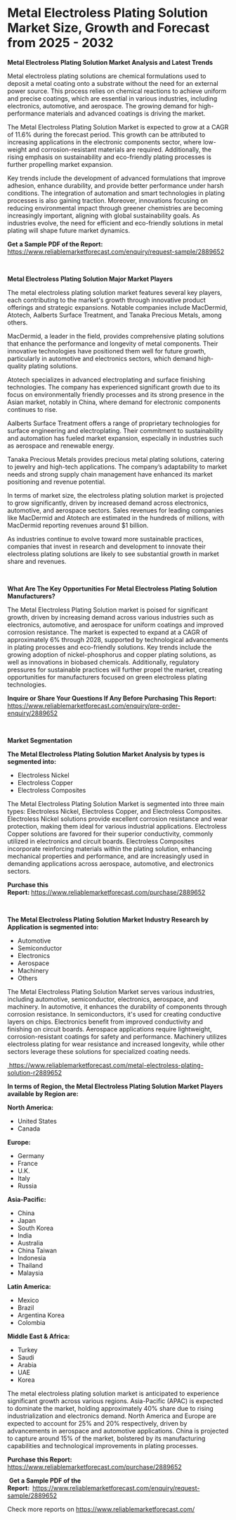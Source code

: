 <p><h1>Metal Electroless Plating Solution Market Size, Growth and Forecast from 2025 - 2032</h1></p><p><strong>Metal Electroless Plating Solution Market Analysis and Latest Trends</strong></p>
<p><p>Metal electroless plating solutions are chemical formulations used to deposit a metal coating onto a substrate without the need for an external power source. This process relies on chemical reactions to achieve uniform and precise coatings, which are essential in various industries, including electronics, automotive, and aerospace. The growing demand for high-performance materials and advanced coatings is driving the market.</p><p>The Metal Electroless Plating Solution Market is expected to grow at a CAGR of 11.6% during the forecast period. This growth can be attributed to increasing applications in the electronic components sector, where low-weight and corrosion-resistant materials are required. Additionally, the rising emphasis on sustainability and eco-friendly plating processes is further propelling market expansion.</p><p>Key trends include the development of advanced formulations that improve adhesion, enhance durability, and provide better performance under harsh conditions. The integration of automation and smart technologies in plating processes is also gaining traction. Moreover, innovations focusing on reducing environmental impact through greener chemistries are becoming increasingly important, aligning with global sustainability goals. As industries evolve, the need for efficient and eco-friendly solutions in metal plating will shape future market dynamics.</p></p>
<p><strong>Get a Sample PDF of the Report:&nbsp;</strong> <a href="https://www.reliablemarketforecast.com/enquiry/request-sample/2889652?utm_campaign=2820&utm_medium=2&utm_source=Github&utm_content=ia&utm_term=14032025&utm_id=metal-electroless-plating-solution">https://www.reliablemarketforecast.com/enquiry/request-sample/2889652</a></p>
<p>&nbsp;</p>
<p><strong>Metal Electroless Plating Solution Major Market Players</strong></p>
<p><p>The metal electroless plating solution market features several key players, each contributing to the market's growth through innovative product offerings and strategic expansions. Notable companies include MacDermid, Atotech, Aalberts Surface Treatment, and Tanaka Precious Metals, among others.</p><p>MacDermid, a leader in the field, provides comprehensive plating solutions that enhance the performance and longevity of metal components. Their innovative technologies have positioned them well for future growth, particularly in automotive and electronics sectors, which demand high-quality plating solutions.</p><p>Atotech specializes in advanced electroplating and surface finishing technologies. The company has experienced significant growth due to its focus on environmentally friendly processes and its strong presence in the Asian market, notably in China, where demand for electronic components continues to rise.</p><p>Aalberts Surface Treatment offers a range of proprietary technologies for surface engineering and electroplating. Their commitment to sustainability and automation has fueled market expansion, especially in industries such as aerospace and renewable energy.</p><p>Tanaka Precious Metals provides precious metal plating solutions, catering to jewelry and high-tech applications. The company’s adaptability to market needs and strong supply chain management have enhanced its market positioning and revenue potential.</p><p>In terms of market size, the electroless plating solution market is projected to grow significantly, driven by increased demand across electronics, automotive, and aerospace sectors. Sales revenues for leading companies like MacDermid and Atotech are estimated in the hundreds of millions, with MacDermid reporting revenues around $1 billion.</p><p>As industries continue to evolve toward more sustainable practices, companies that invest in research and development to innovate their electroless plating solutions are likely to see substantial growth in market share and revenues.</p></p>
<p>&nbsp;</p>
<p><strong>What Are The Key Opportunities For Metal Electroless Plating Solution Manufacturers?</strong></p>
<p><p>The Metal Electroless Plating Solution market is poised for significant growth, driven by increasing demand across various industries such as electronics, automotive, and aerospace for uniform coatings and improved corrosion resistance. The market is expected to expand at a CAGR of approximately 6% through 2028, supported by technological advancements in plating processes and eco-friendly solutions. Key trends include the growing adoption of nickel-phosphorus and copper plating solutions, as well as innovations in biobased chemicals. Additionally, regulatory pressures for sustainable practices will further propel the market, creating opportunities for manufacturers focused on green electroless plating technologies.</p></p>
<p><strong>Inquire or Share Your Questions If Any Before Purchasing This Report:</strong> <a href="https://www.reliablemarketforecast.com/enquiry/pre-order-enquiry/2889652?utm_campaign=2820&utm_medium=2&utm_source=Github&utm_content=ia&utm_term=14032025&utm_id=metal-electroless-plating-solution">https://www.reliablemarketforecast.com/enquiry/pre-order-enquiry/2889652</a></p>
<p>&nbsp;</p>
<p><strong>Market Segmentation</strong></p>
<p><strong>The Metal Electroless Plating Solution Market Analysis by types is segmented into:</strong></p>
<p><ul><li>Electroless Nickel</li><li>Electroless Copper</li><li>Electroless Composites</li></ul></p>
<p><p>The Metal Electroless Plating Solution Market is segmented into three main types: Electroless Nickel, Electroless Copper, and Electroless Composites. Electroless Nickel solutions provide excellent corrosion resistance and wear protection, making them ideal for various industrial applications. Electroless Copper solutions are favored for their superior conductivity, commonly utilized in electronics and circuit boards. Electroless Composites incorporate reinforcing materials within the plating solution, enhancing mechanical properties and performance, and are increasingly used in demanding applications across aerospace, automotive, and electronics sectors.</p></p>
<p><strong>Purchase this Report:&nbsp;</strong><a href="https://www.reliablemarketforecast.com/purchase/2889652?utm_campaign=2820&utm_medium=2&utm_source=Github&utm_content=ia&utm_term=14032025&utm_id=metal-electroless-plating-solution">https://www.reliablemarketforecast.com/purchase/2889652</a></p>
<p>&nbsp;</p>
<p><strong>The Metal Electroless Plating Solution Market Industry Research by Application is segmented into:</strong></p>
<p><ul><li>Automotive</li><li>Semiconductor</li><li>Electronics</li><li>Aerospace</li><li>Machinery</li><li>Others</li></ul></p>
<p><p>The Metal Electroless Plating Solution Market serves various industries, including automotive, semiconductor, electronics, aerospace, and machinery. In automotive, it enhances the durability of components through corrosion resistance. In semiconductors, it's used for creating conductive layers on chips. Electronics benefit from improved conductivity and finishing on circuit boards. Aerospace applications require lightweight, corrosion-resistant coatings for safety and performance. Machinery utilizes electroless plating for wear resistance and increased longevity, while other sectors leverage these solutions for specialized coating needs.</p></p>
<p><a href="https://www.reliablemarketforecast.com/metal-electroless-plating-solution-r2889652?utm_campaign=2820&utm_medium=2&utm_source=Github&utm_content=ia&utm_term=14032025&utm_id=metal-electroless-plating-solution">&nbsp;https://www.reliablemarketforecast.com/metal-electroless-plating-solution-r2889652</a></p>
<p><strong>In terms of Region, the Metal Electroless Plating Solution Market Players available by Region are:</strong></p>
<p>
    <p> <strong> North America: </strong>
        <ul>
            <li>United States</li>
            <li>Canada</li>
        </ul>
        </p> 
    <p> <strong> Europe: </strong>
        <ul>
            <li>Germany</li>
            <li>France</li>
            <li>U.K.</li>
            <li>Italy</li>
            <li>Russia</li>
        </ul>
        </p> 
    <p> <strong> Asia-Pacific: </strong>
        <ul>
            <li>China</li>
            <li>Japan</li>
            <li>South Korea</li>
            <li>India</li>
            <li>Australia</li>
            <li>China Taiwan</li>
            <li>Indonesia</li>
            <li>Thailand</li>
            <li>Malaysia</li>
        </ul>
        </p> 
    <p> <strong> Latin America: </strong>
        <ul>
            <li>Mexico</li>
            <li>Brazil</li>
            <li>Argentina Korea</li>
            <li>Colombia</li>
        </ul>
        </p> 
    <p> <strong> Middle East & Africa: </strong>
        <ul>
            <li>Turkey</li>
            <li>Saudi</li>
            <li>Arabia</li>
            <li>UAE</li>
            <li>Korea</li>
        </ul>
    </p>
    </p>
<p><p>The metal electroless plating solution market is anticipated to experience significant growth across various regions. Asia-Pacific (APAC) is expected to dominate the market, holding approximately 40% share due to rising industrialization and electronics demand. North America and Europe are expected to account for 25% and 20% respectively, driven by advancements in aerospace and automotive applications. China is projected to capture around 15% of the market, bolstered by its manufacturing capabilities and technological improvements in plating processes.</p></p>
<p><strong>Purchase this Report: </strong><a href="https://www.reliablemarketforecast.com/purchase/2889652?utm_campaign=2820&utm_medium=2&utm_source=Github&utm_content=ia&utm_term=14032025&utm_id=metal-electroless-plating-solution">https://www.reliablemarketforecast.com/purchase/2889652</a></p>
<p>&nbsp;<strong>Get a Sample PDF of the Report:&nbsp;&nbsp;</strong><a href="https://www.reliablemarketforecast.com/enquiry/request-sample/2889652?utm_campaign=2820&utm_medium=2&utm_source=Github&utm_content=ia&utm_term=14032025&utm_id=metal-electroless-plating-solution">https://www.reliablemarketforecast.com/enquiry/request-sample/2889652</a></p>
<p><strong></strong></p>
<p>Check more reports on <a href="https://www.reliablemarketforecast.com/?utm_campaign=2820&utm_medium=2&utm_source=Github&utm_content=ia&utm_term=14032025&utm_id=metal-electroless-plating-solution">https://www.reliablemarketforecast.com/</a></p>